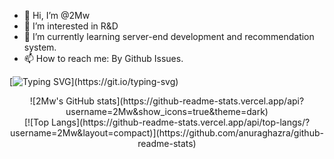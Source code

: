 
- 👋 Hi, I’m @2Mw
- 👀 I’m interested in R&D
- 🌱 I’m currently learning server-end development and recommendation system.
- 📫 How to reach me: By Github Issues.

[![Typing SVG](https://readme-typing-svg.herokuapp.com?color=%2336BCF7&center=true&vCenter=true&width=600&lines=Hi+there+👋,+I+am+2Mw.+Welcome+to+My+Github!)](https://git.io/typing-svg)

<center>![2Mw's GitHub stats](https://github-readme-stats.vercel.app/api?username=2Mw&show_icons=true&theme=dark)</center>

<center>[![Top Langs](https://github-readme-stats.vercel.app/api/top-langs/?username=2Mw&layout=compact)](https://github.com/anuraghazra/github-readme-stats)</center>
